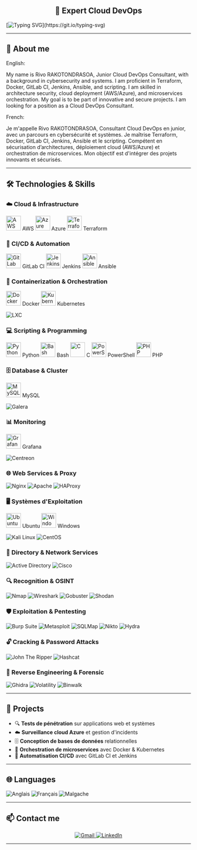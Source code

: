 <h2 align="center">🚀 Expert Cloud DevOps</h2>

[![Typing SVG](https://readme-typing-svg.demolab.com?font=Ubuntu&size=35&duration=2500&pause=1000&color=00FF66&center=true&multiline=true&width=1000&height=150&lines=Hello+World%2C+My+name+is+Rivo+!;%23OpenToWork;En+recherche+d'un+poste+en+tant+que+DevOps+junior.)](https://git.io/typing-svg)

---

## 🎯 About me

English:

My name is Rivo RAKOTONDRASOA,
Junior Cloud DevOps Consultant, with a background in cybersecurity and systems.
I am proficient in Terraform, Docker, GitLab CI, Jenkins, Ansible, and scripting.
I am skilled in architecture security, cloud deployment (AWS/Azure), and microservices orchestration.
My goal is to be part of innovative and secure projects.
I am looking for a position as a Cloud DevOps Consultant.

French:

Je m'appelle Rivo RAKOTONDRASOA,
Consultant Cloud DevOps en junior, avec un parcours en cybersécurité et systèmes.
Je maîtrise Terraform, Docker, GitLab CI, Jenkins, Ansible et le scripting.
Compétent en sécurisation d’architectures, déploiement cloud (AWS/Azure) et orchestration
de microservices.
Mon objectif est d'intégrer des projets innovants et sécurisés.


---

## 🛠️ Technologies & Skills

### ☁️ Cloud & Infrastructure
<img src="https://skillicons.dev/icons?i=aws" alt="AWS" height="40"/> AWS
<img src="https://skillicons.dev/icons?i=azure" alt="Azure" height="40"/> Azure
<img src="https://skillicons.dev/icons?i=terraform" alt="Terraform" height="40"/> Terraform

### 🔄 CI/CD & Automation
<img src="https://skillicons.dev/icons?i=gitlab" alt="GitLab CI" height="40"/> GitLab CI
<img src="https://skillicons.dev/icons?i=jenkins" alt="Jenkins" height="40"/> Jenkins
<img src="https://skillicons.dev/icons?i=ansible" alt="Ansible" height="40"/> Ansible

### 🐳 Containerization & Orchestration
<img src="https://skillicons.dev/icons?i=docker" alt="Docker" height="40"/> Docker
<img src="https://skillicons.dev/icons?i=kubernetes" alt="Kubernetes" height="40"/> Kubernetes

![LXC](https://img.shields.io/badge/LXC-%23003f5c.svg?style=for-the-badge&logoColor=white)

### 💻 Scripting & Programming
<img src="https://skillicons.dev/icons?i=python" alt="Python" height="40"/> Python
<img src="https://skillicons.dev/icons?i=bash" alt="Bash" height="40"/> Bash
<img src="https://skillicons.dev/icons?i=c" alt="C" height="40"/> C
<img src="https://skillicons.dev/icons?i=powershell" alt="PowerShell" height="40"/> PowerShell
<img src="https://skillicons.dev/icons?i=php" alt="PHP" height="40"/> PHP

### 🗄️ Database & Cluster
<img src="https://skillicons.dev/icons?i=mysql" alt="MySQL" height="40"/> MySQL

![Galera](https://img.shields.io/badge/Galera-%23F7931E.svg?style=for-the-badge&logoColor=white)

### 📊 Monitoring
<img src="https://skillicons.dev/icons?i=grafana" alt="Grafana" height="40"/> Grafana

![Centreon](https://img.shields.io/badge/Centreon-%23FF6600.svg?style=for-the-badge&logoColor=white)

### 🌐 Web Services & Proxy
![Nginx](https://img.shields.io/badge/Nginx-%23009639.svg?style=for-the-badge&logoColor=white)
![Apache](https://img.shields.io/badge/Apache-%23D42029.svg?style=for-the-badge&logoColor=white)
![HAProxy](https://img.shields.io/badge/HAProxy-%2300ADD8.svg?style=for-the-badge&logoColor=white)

### 🖥️ Systèmes d'Exploitation
<img src="https://skillicons.dev/icons?i=ubuntu" alt="Ubuntu" height="40"/> Ubuntu
<img src="https://skillicons.dev/icons?i=windows" alt="Windows Server" height="40"/> Windows

![Kali Linux](https://img.shields.io/badge/Kali%20Linux-%23268BEE.svg?style=for-the-badge&logoColor=white)
![CentOS](https://img.shields.io/badge/CentOS-%23262577.svg?style=for-the-badge&logoColor=white)

### 🏢 Directory & Network Services
![Active Directory](https://img.shields.io/badge/Active%20Directory-%230078D4.svg?style=for-the-badge&logoColor=white)
![Cisco](https://img.shields.io/badge/Cisco-%23049fd9.svg?style=for-the-badge&logoColor=white)

### 🔍 Recognition & OSINT
![Nmap](https://img.shields.io/badge/Nmap-%23000000.svg?style=for-the-badge&logoColor=white)
![Wireshark](https://img.shields.io/badge/Wireshark-%231679A7.svg?style=for-the-badge&logoColor=white)
![Gobuster](https://img.shields.io/badge/Gobuster-%23FF6B35.svg?style=for-the-badge&logoColor=white)
![Shodan](https://img.shields.io/badge/Shodan-%23DC382D.svg?style=for-the-badge&logoColor=white)

### 🛡️ Exploitation & Pentesting
![Burp Suite](https://img.shields.io/badge/Burp%20Suite-%23FF6633.svg?style=for-the-badge&logoColor=white)
![Metasploit](https://img.shields.io/badge/Metasploit-%23003366.svg?style=for-the-badge&logoColor=white)
![SQLMap](https://img.shields.io/badge/SQLMap-%23336791.svg?style=for-the-badge&logoColor=white)
![Nikto](https://img.shields.io/badge/Nikto-%23000000.svg?style=for-the-badge&logoColor=white)
![Hydra](https://img.shields.io/badge/Hydra-%2300CED1.svg?style=for-the-badge&logoColor=black)

### 🔓 Cracking & Password Attacks
![John The Ripper](https://img.shields.io/badge/John%20The%20Ripper-%23FF0000.svg?style=for-the-badge&logoColor=white)
![Hashcat](https://img.shields.io/badge/Hashcat-%23FFD700.svg?style=for-the-badge&logoColor=black)

### 🔬 Reverse Engineering & Forensic
![Ghidra](https://img.shields.io/badge/Ghidra-%23FF6B6B.svg?style=for-the-badge&logoColor=white)
![Volatility](https://img.shields.io/badge/Volatility-%23FF4500.svg?style=for-the-badge&logoColor=white)
![Binwalk](https://img.shields.io/badge/Binwalk-%238A2BE2.svg?style=for-the-badge&logoColor=white)


---

## 🌟 Projects

- 🔍 **Tests de pénétration** sur applications web et systèmes
- ☁️ **Surveillance cloud Azure** et gestion d'incidents
- 🗄️ **Conception de bases de données** relationnelles
- 🐳 **Orchestration de microservices** avec Docker & Kubernetes
- 🔧 **Automatisation CI/CD** avec GitLab CI et Jenkins

---

## 🌐 Languages

![Anglais](https://img.shields.io/badge/Anglais-B2%20Professionnel-blue?style=for-the-badge)
![Français](https://img.shields.io/badge/Français-Langue%20maternelle-green?style=for-the-badge)
![Malgache](https://img.shields.io/badge/Malgache-Langue%20maternelle-green?style=for-the-badge)

---

## 📫 Contact me

<p align="center">
  <a href="mailto:mamonjyrivo@gmail.com">
    <img src="https://img.shields.io/badge/Gmail-D14836?style=for-the-badge&logo=gmail&logoColor=white" alt="Gmail" />
  </a>
  <a href="https://linkedin.com/in/rivo-rakotondrasoa">
    <img src="https://img.shields.io/badge/linkedin-%230077B5.svg?style=for-the-badge&logo=linkedin&logoColor=white" alt="LinkedIn" />
  </a>

---
